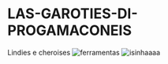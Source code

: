 # LAS-GAROTIES-DI-PROGAMACONEIS
Lindies e cheroises
![ferramentas](https://img.elo7.com.br/product/zoom/12F68F1/apliques-manny-e-as-ferramentas-manny-e-as-ferramentas.jpg)
![isinhaaaa](https://i.pinimg.com/originals/40/ec/c8/40ecc87373aab2b3197673fd3bbc9a29.jpg)
